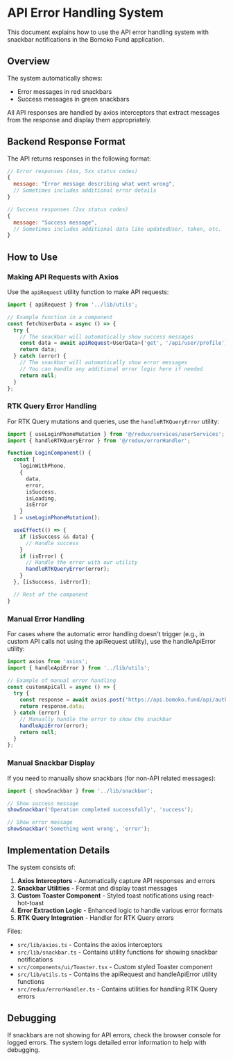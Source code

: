 # API Error Handling System

This document explains how to use the API error handling system with snackbar notifications in the Bomoko Fund application.

## Overview

The system automatically shows:
- Error messages in red snackbars
- Success messages in green snackbars

All API responses are handled by axios interceptors that extract messages from the response and display them appropriately.

## Backend Response Format

The API returns responses in the following format:

```javascript
// Error responses (4xx, 5xx status codes)
{
  message: "Error message describing what went wrong",
  // Sometimes includes additional error details
}

// Success responses (2xx status codes)
{
  message: "Success message",
  // Sometimes includes additional data like updatedUser, token, etc.
}
```

## How to Use

### Making API Requests with Axios

Use the `apiRequest` utility function to make API requests:

```typescript
import { apiRequest } from '../lib/utils';

// Example function in a component
const fetchUserData = async () => {
  try {
    // The snackbar will automatically show success messages
    const data = await apiRequest<UserData>('get', '/api/user/profile');
    return data;
  } catch (error) {
    // The snackbar will automatically show error messages
    // You can handle any additional error logic here if needed
    return null;
  }
};
```

### RTK Query Error Handling

For RTK Query mutations and queries, use the `handleRTKQueryError` utility:

```typescript
import { useLoginPhoneMutation } from '@/redux/services/userServices';
import { handleRTKQueryError } from '@/redux/errorHandler';

function LoginComponent() {
  const [
    loginWithPhone,
    {
      data,
      error,
      isSuccess,
      isLoading,
      isError
    }
  ] = useLoginPhoneMutation();

  useEffect(() => {
    if (isSuccess && data) {
      // Handle success
    }
    if (isError) {
      // Handle the error with our utility
      handleRTKQueryError(error);
    }
  }, [isSuccess, isError]);

  // Rest of the component
}
```

### Manual Error Handling

For cases where the automatic error handling doesn't trigger (e.g., in custom API calls not using the apiRequest utility), use the handleApiError utility:

```typescript
import axios from 'axios';
import { handleApiError } from '../lib/utils';

// Example of manual error handling
const customApiCall = async () => {
  try {
    const response = await axios.post('https://api.bomoko.fund/api/auth/login-phone', data);
    return response.data;
  } catch (error) {
    // Manually handle the error to show the snackbar
    handleApiError(error);
    return null;
  }
};
```

### Manual Snackbar Display

If you need to manually show snackbars (for non-API related messages):

```typescript
import { showSnackbar } from '../lib/snackbar';

// Show success message
showSnackbar('Operation completed successfully', 'success');

// Show error message
showSnackbar('Something went wrong', 'error');
```

## Implementation Details

The system consists of:

1. **Axios Interceptors** - Automatically capture API responses and errors
2. **Snackbar Utilities** - Format and display toast messages
3. **Custom Toaster Component** - Styled toast notifications using react-hot-toast
4. **Error Extraction Logic** - Enhanced logic to handle various error formats
5. **RTK Query Integration** - Handler for RTK Query errors

Files:
- `src/lib/axios.ts` - Contains the axios interceptors
- `src/lib/snackbar.ts` - Contains utility functions for showing snackbar notifications
- `src/components/ui/Toaster.tsx` - Custom styled Toaster component
- `src/lib/utils.ts` - Contains the apiRequest and handleApiError utility functions
- `src/redux/errorHandler.ts` - Contains utilities for handling RTK Query errors

## Debugging

If snackbars are not showing for API errors, check the browser console for logged errors. The system logs detailed error information to help with debugging. 